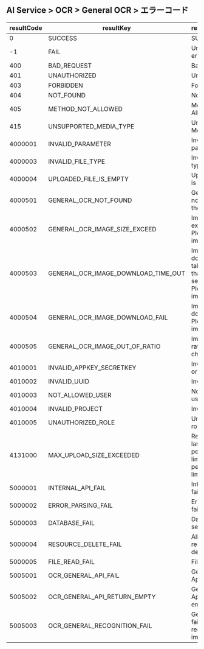 ## AI Service > OCR > General OCR > エラーコード

| resultCode | resultKey | resultMessage                                                                |
|---|---|------------------------------------------------------------------------------|
| 0 | SUCCESS | SUCCESS                                                                      |
| -1 | FAIL | Unknown error.                                                               |
| 400 | BAD_REQUEST | Bad Request                                                                  |
| 401 | UNAUTHORIZED | Unauthorized                                                                 |
| 403 | FORBIDDEN | Forbidden                                                                    |
| 404 | NOT_FOUND | Not Found                                                                    |
| 405 | METHOD_NOT_ALLOWED | Method Not Allowed                                                           |
| 415 | UNSUPPORTED_MEDIA_TYPE | Unsupported Media Type                                                       |
| 4000001 | INVALID_PARAMETER | Invalid parameter.                                                           |
| 4000003 | INVALID_FILE_TYPE | Invalid file type.                                                           |
| 4000004 | UPLOADED_FILE_IS_EMPTY | Uploaded file is empty.                                                      |
| 4000501 | GENERAL_OCR_NOT_FOUND | General OCR not found in the image.                                          |
| 4000502 | GENERAL_OCR_IMAGE_SIZE_EXCEED | Image size exceeded. Please check image URL.                                 |
| 4000503 | GENERAL_OCR_IMAGE_DOWNLOAD_TIME_OUT | Image download takes more than 20 seconds. Please check image URL.           |
| 4000504 | GENERAL_OCR_IMAGE_DOWNLOAD_FAIL | Image download fail. Please check image URL.                                 |
| 4000505 | GENERAL_OCR_IMAGE_OUT_OF_RATIO | Image out of ratio. Please check image.                                      |
| 4010001 | INVALID_APPKEY_SECRETKEY | Invalid appKey or secretKey.                                                 |
| 4010002 | INVALID_UUID | Invalid uuid.                                                                |
| 4010003 | NOT_ALLOWED_USER | Not allowed user.                                                            |
| 4010004 | INVALID_PROJECT | Invalid project.                                                             |
| 4010005 | UNAUTHORIZED_ROLE | Unauthorized role.                                                           |
| 4131000 | MAX_UPLOAD_SIZE_EXCEEDED | Request size is larger than permissible limit. the permissible limit is 5mb. |
| 5000001 | INTERNAL_API_FAIL | Internal Api fail.                                                           |
| 5000002 | ERROR_PARSING_FAIL | Error parsing fail.                                                          |
| 5000003 | DATABASE_FAIL | Database server error.                                                       |
| 5000004 | RESOURCE_DELETE_FAIL | All or some resource delete fail.                                            |
| 5000005 | FILE_READ_FAIL | File read fail.                                                              |
| 5005001 | OCR_GENERAL_API_FAIL| General OCR Api fail.                                                        |
| 5005002 | OCR_GENERAL_API_RETURN_EMPTY | General OCR Api returned empty body.                                         |
| 5005003 | OCR_GENERAL_RECOGNITION_FAIL | General OCR failed to recognize the image.                                   |
